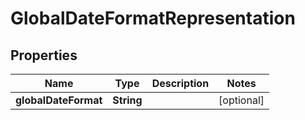 # GlobalDateFormatRepresentation

## Properties
Name | Type | Description | Notes
------------ | ------------- | ------------- | -------------
**globalDateFormat** | **String** |  |  [optional]

